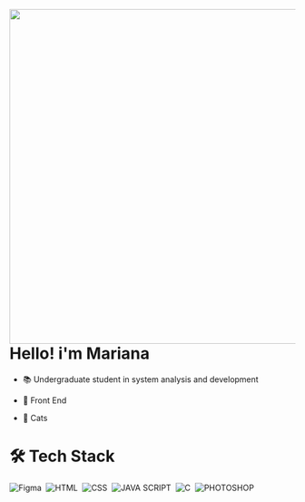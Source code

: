 <img align="right" height="590em"
src="https://raw.githubusercontent.com/gist/rosearerosiesdev/146c0f900e94b71d3dcd07492ace3d0f/raw/913774414a26e1cf1f88f431de51d55f22627d75/githubcard.svg">
<h1 align="left"> Hello! i'm Mariana </h1>

- 📚 Undergraduate student in system analysis and development

- 💜 Front End

- 💞️ Cats

<h1 align="left"> 🛠 Tech Stack</h1>

![Figma](https://img.shields.io/badge/Figma-F24E1E?style=for-the-badge&logo=figma&logoColor=white)&nbsp;
![HTML](https://img.shields.io/badge/HTML5-E34F26?style=for-the-badge&logo=html5&logoColor=white)&nbsp;
![CSS](https://img.shields.io/badge/CSS3-1572B6?style=for-the-badge&logo=css3&logoColor=white)&nbsp;
![JAVA SCRIPT](https://img.shields.io/badge/JavaScript-323330?style=for-the-badge&logo=javascript&logoColor=F7DF1E)&nbsp;
![C](https://img.shields.io/badge/C-00599C?style=for-the-badge&logo=c&logoColor=white)&nbsp;
![PHOTOSHOP](https://img.shields.io/badge/Adobe%20Photoshop-31A8FF?style=for-the-badge&logo=Adobe%20Photoshop&logoColor=black)&nbsp;
